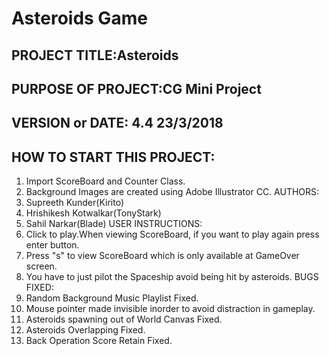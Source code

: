 # Asteroids Game

## PROJECT TITLE:Asteroids
## PURPOSE OF PROJECT:CG Mini Project
## VERSION or DATE:    4.4     23/3/2018
## HOW TO START THIS PROJECT:
1. Import ScoreBoard and Counter Class.
2. Background Images are created using Adobe Illustrator CC.
AUTHORS:
1. Supreeth Kunder(Kirito)
2. Hrishikesh Kotwalkar(TonyStark)
3. Sahil Narkar(Blade)
USER INSTRUCTIONS:
1. Click to play.When viewing ScoreBoard, if you want to play again press enter button. 
2. Press "s" to view ScoreBoard which is only available at GameOver screen.
3. You have to just pilot the Spaceship avoid being hit by asteroids.
BUGS FIXED:
1. Random Background Music Playlist Fixed.
2. Mouse pointer made invisible inorder to avoid distraction in gameplay.
3. Asteroids spawning out of World Canvas Fixed.
4. Asteroids Overlapping Fixed.
5. Back Operation Score Retain Fixed.

